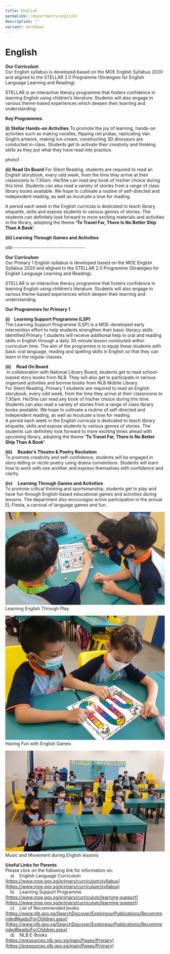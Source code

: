 ```yaml
---
title: English
permalink: /departments/english/
description: ""
variant: markdown
---
```

# **English**

**Our Curriculum**  
Our English syllabus is developed based on the MOE English Syllabus 2020 and aligned to the STELLAR 2.0 Programme (Strategies for English Language Learning and Reading). 

STELLAR is an interactive literacy programme that fosters confidence in learning English using children’s literature. Students will also engage in various theme-based experiences which deepen their learning and understanding.

**Key Programmes**

**(i) Stellar Hands-on Activities**
To promote the joy of learning, hands-on activities such as making noodles, flipping roti pratas, replicating Van Gogh’s artwork, making ice-cream, constructing 3D dinosaurs are conducted in-class. Students get to activate their creativity and thinking skills as they put what they have read into practice.  

photo1

**(ii) Read On Board**
For Silent Reading, students are required to read an English storybook, every odd week, from the time they arrive at their classrooms to 7.30am. He/She can read any book of his/her choice during this time. Students can also read a variety of stories from a range of class library books available. We hope to cultivate a routine of self-directed and independent reading, as well as inculcate a love for reading.

A period each week in the English curricula is dedicated to teach library etiquette, skills and expose students to various genres of stories. The students can definitely look forward to more exciting materials and activities in the library, adopting the theme **‘To Travel Far, There Is No Better Ship Than A Book’**.

**(iii) Learning Through Games and Activities**




old------------------------------------

**Our Curriculum**  
Our Primary 1 English syllabus is developed based on the MOE English Syllabus 2020 and aligned to the STELLAR 2.0 Programme (Strategies for English Language Learning and Reading).  
  
STELLAR is an interactive literacy programme that fosters confidence in learning English using children’s literature. Students will also engage in various theme-based experiences which deepen their learning and understanding.

**Our Programmes for Primary 1**  

**(i)    Learning Support Programme (LSP)**  
The Learning Support Programme (LSP) is a MOE-developed early intervention effort to help students strengthen their basic literacy skills. Identified Primary 1 students will receive additional help in oral and reading skills in English through a daily 30-minute lesson conducted within curriculum time. The aim of the programme is to equip these students with basic oral language, reading and spelling skills in English so that they can learn in the regular classes.  
  
**(ii)     Read On Board**  
 In collaboration with National Library Board, students get to read school-loaned story books from NLB. They will also get to participate in various organised activities and borrow books from NLB Mobile Library.  
For Silent Reading, Primary 1 students are required to read an English storybook, every odd week, from the time they arrive at their classrooms to 7.30am. He/She can read any book of his/her choice during this time. Students can also read a variety of stories from a range of class library books available. We hope to cultivate a routine of self-directed and independent reading, as well as inculcate a love for reading.  
A period each week in the English curricula is dedicated to teach library etiquette, skills and expose students to various genres of stories. The students can definitely look forward to more exciting times ahead with upcoming library, adopting the theme **‘To Travel Far, There Is No Better Ship Than A Book’**.  
  

**(iii)     Reader’s Theatre & Poetry Recitation**  
To promote creativity and self-confidence, students will be engaged in story-telling or recite poetry using drama conventions. Students will learn how to work with one another and express themselves with confidence and clarity.  
  
**(iv)     Learning Through Games and Activities**  
To promote critical thinking and sportsmanship, students get to play and have fun through English-based educational games and activities during lessons. The department also encourages active participation in the annual EL Fiesta, a carnival of language games and fun.

![](/images/01-Learning%20Eng%20Thru%20Play.jpeg)
Learning English Through Play

![](/images/02-Having%20fun%20w%20Eng%20Games.jpeg)
Having Fun with English Games

![](/images/03-Music%20n%20Movement%20in%20Eng.jpeg)
Music and Movement during English lessons

**Useful Links for Parents**  
Please click on the following link for information on:   
    a)    English Language Curriculum  
[https://www.moe.gov.sg/primary/curriculum/syllabus](https://www.moe.gov.sg/primary/curriculum/syllabus)  
    b)    Learning Support Programme  
[https://www.moe.gov.sg/primary/curriculum/learning-support](https://www.moe.gov.sg/primary/curriculum/learning-support)  
    c)    List of Recommended books  
[https://www.nlb.gov.sg/SearchDiscover/ExploreourPublications/RecommendedReads/ForChildren.aspx](https://www.nlb.gov.sg/SearchDiscover/ExploreourPublications/RecommendedReads/ForChildren.aspx)  
    d)    NLB E-Books  
[https://eresources.nlb.gov.sg/main/Pages/Primary](https://eresources.nlb.gov.sg/main/Pages/Primary)